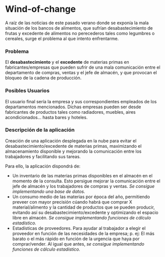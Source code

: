 # Wind-of-change


A raíz de las noticias de este pasado verano donde se exponía la mala situación de los bancos de alimentos, que sufrían desabastecimiento de frutas y excedente de alimentos no perecederos tales como legumbres o cereales, surge el problema al que intento enfrentarme.

### Problema
El **desabastecimiento** y el **excedente** de materias primas en fabricantes/empresas que pueden sufrir de una mala comunicación entre el departamento de compras, ventas y el jefe de almacén, y que provocan el bloqueo de la cadena de producción.

### Posibles Usuarios
El usuario final sería la empresa y sus correspondientes empleados de los departamentos mencionados. Dichas empresas pueden ser desde fabricantes de productos tales como radiadores, muebles, aires acondicionados... hasta bares y hoteles.

### Descripción de la aplicación
Creación de una aplicación desplegada en la nube para evitar el desabastecimiento/excedente de materias primas, maximizando el almacenamiento disponible y mejorando la comunicación entre los trabajadores y facilitando sus tareas.

Para ello, la aplicación dispondrá de:

- Un inventario de las materias primas disponibles en el almacén en el momento de la consulta. Esto persigue mejorar la comunicación entre el jefe de almacén y los trabajadores de compras y ventas. *Se consigue implementando una base de datos.*
- Un consumo medio de las materias por época del año, permitiendo preveer con mayor precisión cúando habrá que comprar X material/alimento y la cantidad de productos que se pueden producir, evitando así su desabastecimiento/excedente y optimizando el espacio libre en almacén. *Se consigue implementando funciones de cálculo estadístico.*
- Estadísticas de proveedores. Para ayudar al trabajador a elegir el proveedor en función de las necesidades de la empresa; p. ej: El más barato o el más rápido en función de la urgencia que haya por comprar/vender. Al igual que antes, *se consigue implementando funciones de cálculo estadístico.*
